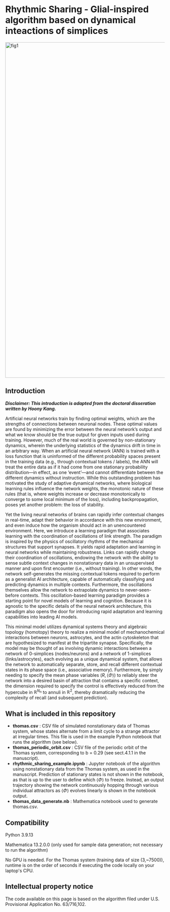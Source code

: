 # Rhythmic Sharing - Glial-inspired algorithm based on dynamical inteactions of simplices
<img width="1733" height="1059" alt="fig1" src="https://github.com/user-attachments/assets/83e3e310-312e-4dd6-957b-206e7fa80671" />


## Introduction
_**Disclaimer: This introduction is adapted from the doctoral disseration written by Hoony Kang.**_

Artificial neural networks train by finding optimal weights, which are the strengths of connections between neuronal nodes. These optimal values are found by minimizing the error between the neural network’s output and what we know should be the true output for given inputs used during training. However, much of the real world is governed by non-stationary dynamics, wherein the underlying statistics of the dynamics drift in time in an arbitrary way. When an artificial neural network (ANN) is trained with a loss function that is uninformed of the different probability spaces present in the training data (e.g., through contextual tokens / labels), the ANN will treat the entire data as if it had come from one stationary probability distribution—in effect, as one ‘event’—and cannot differentiate between the different dynamics without instruction. While this outstanding problem has motivated the study of adaptive dynamical networks, where biological learning rules influence the network weights, the monotonic nature of these rules (that is, where weights increase or decrease monotonically to converge to some local minimum of the loss), including backpropagation, poses yet another problem: the loss of stability.

Yet the living neural networks of brains can rapidly infer contextual changes in real-time, adapt their behavior in accordance with this new environment, and even induce how the organism should act in an unencountered environment. Here, we introduce a learning paradigm that associates learning with the coordination of oscillations of link strength. The paradigm is inspired by the physics of oscillatory rhythms of the mechanical structures that support synapses. It yields rapid adaptation and learning in neural networks while maintaining robustness. Links can rapidly change their coordination of oscillations, endowing the network with the ability to sense subtle context changes in nonstationary data in an unsupervised manner and upon first encounter (i.e., without training). In other words, the network self-generates the missing contextual tokens required to perform as a generalist AI architecture, capable of automatically classifying and predicting dynamics in multiple contexts. Furthermore, the oscillations themselves allow the network to extrapolate dynamics to never-seen-before contexts. This oscillation-based learning paradigm provides a starting point for novel models of learning and cognition. Because it is agnostic to the specific details of the neural network architecture, this paradigm also opens the door for introducing rapid adaptation and learning capabilities into leading AI models.

This minimal model utilizes dynamical systems theory and algebraic topology (homotopy) theory to realize a minimal model of mechanochemical interactions between neurons, astrocytes, and the actin cytoskeleton that are hypothesized to manifest at the tripartite synapse. Specifically, the model may be thought of as involving dynamic interactions between a network of 0-simplices (nodes/neurons) and a network of 1-simplices (links/astrocytes), each evolving as a unique dynamical system, that allows the network to automatically separate, store, and recall different contextual states in its phase space (i.e., associative memory). Furthermore, by simply needing to specify the mean phase variables $(R, \langle \Phi\rangle)$ to reliably steer the network into a desired basin of attraction that contains a specific context, the dimension required to specify the control is effectively reduced from the hypercube in $\mathbb{R}^{N_n}$ to annuli in $\mathbb{R}^2$, thereby dramatically reducing the complexity of recall (and subsequent prediction).

## What is included in this repository

- **thomas.csv** : 	CSV file of simulated nonstationary data of Thomas system, whose states alternate from a limit cycle to a strange attractor at irregular times. This file is used in the example Python notebook that runs the algorithm (see below).
- **thomas_periodic_orbit.csv** : CSV file of the periodic orbit of the Thomas system, corresponding to b = 0.29 (see sect.4.1.1 in the manuscript).
- **rhythmic_sharing_example.ipynb** : Jupyter notebook of the algorithm using nonstationary data from the Thomas system, as used in the manuscript. Prediction of stationary states is not shown in the notebook, as that is up to the user to define which $\langle \Phi\rangle$ to freeze. Instead, an output trajectory showing the network continuously hopping through various individual attractors as $\langle \Phi\rangle$ evolves linearly is shown in the notebook output.
- **thomas_data_generate.nb** : Mathematica notebook used to generate thomas.csv.
  
## Compatibility
Python 3.9.13

Mathematica 13.2.0.0 (only used for sample data generation; not necessary to run the algorithm)

No GPU is needed. For the Thomas system (training data of size (3,~7500)), runtime is on the order of seconds if executing the code locally on your laptop's CPU.

## Intellectual property notice
The code available on this page is based on the algorithm filed under U.S. Provisional Application No. 63/716,102.
